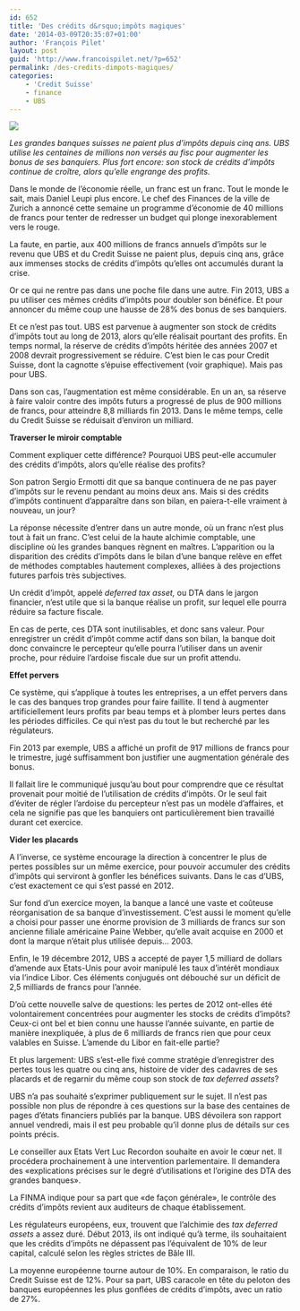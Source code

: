 ```yaml
---
id: 652
title: 'Des crédits d&rsquo;impôts magiques'
date: '2014-03-09T20:35:07+01:00'
author: 'François Pilet'
layout: post
guid: 'http://www.francoispilet.net/?p=652'
permalink: /des-credits-dimpots-magiques/
categories:
    - 'Credit Suisse'
    - finance
    - UBS
---
```


![](https://i0.wp.com/www.francoispilet.net/wp-content/uploads/2014/03/ubs830.jpg?resize=700%2C525)

*Les grandes banques suisses ne paient plus d’impôts depuis cinq ans. UBS utilise les centaines de millions non versés au fisc pour augmenter les bonus de ses banquiers. Plus fort encore: son stock de crédits d’impôts continue de croître, alors qu’elle engrange des profits.*

Dans le monde de l’économie réelle, un franc est un franc. Tout le monde le sait, mais Daniel Leupi plus encore. Le chef des Finances de la ville de Zurich a annoncé cette semaine un programme d’économie de 40 millions de francs pour tenter de redresser un budget qui plonge inexorablement vers le rouge.

La faute, en partie, aux 400 millions de francs annuels d’impôts sur le revenu que UBS et du Credit Suisse ne paient plus, depuis cinq ans, grâce aux immenses stocks de crédits d’impôts qu’elles ont accumulés durant la crise.

Or ce qui ne rentre pas dans une poche file dans une autre. Fin 2013, UBS a pu utiliser ces mêmes crédits d’impôts pour doubler son bénéfice. Et pour annoncer du même coup une hausse de 28% des bonus de ses banquiers.

Et ce n’est pas tout. UBS est parvenue à augmenter son stock de crédits d’impôts tout au long de 2013, alors qu’elle réalisait pourtant des profits. En temps normal, la réserve de crédits d’impôts héritée des années 2007 et 2008 devrait progressivement se réduire. C’est bien le cas pour Credit Suisse, dont la cagnotte s’épuise effectivement (voir graphique). Mais pas pour UBS.

Dans son cas, l’augmentation est même considérable. En un an, sa réserve à faire valoir contre des impôts futurs a progressé de plus de 900 millions de francs, pour atteindre 8,8 milliards fin 2013. Dans le même temps, celle du Credit Suisse se réduisait d’environ un milliard.

**Traverser le miroir comptable**

Comment expliquer cette différence? Pourquoi UBS peut-elle accumuler des crédits d’impôts, alors qu’elle réalise des profits?

Son patron Sergio Ermotti dit que sa banque continuera de ne pas payer d’impôts sur le revenu pendant au moins deux ans. Mais si des crédits d’impôts continuent d’apparaître dans son bilan, en paiera-t-elle vraiment à nouveau, un jour?

La réponse nécessite d’entrer dans un autre monde, où un franc n’est plus tout à fait un franc. C’est celui de la haute alchimie comptable, une discipline où les grandes banques règnent en maîtres. L’apparition ou la disparition des crédits d’impôts dans le bilan d’une banque relève en effet de méthodes comptables hautement complexes, alliées à des projections futures parfois très subjectives.

Un crédit d’impôt, appelé *deferred tax asset,* ou DTA dans le jargon financier, n’est utile que si la banque réalise un profit, sur lequel elle pourra réduire sa facture fiscale.

En cas de perte, ces DTA sont inutilisables, et donc sans valeur. Pour enregistrer un crédit d’impôt comme actif dans son bilan, la banque doit donc convaincre le percepteur qu’elle pourra l’utiliser dans un avenir proche, pour réduire l’ardoise fiscale due sur un profit attendu.

**Effet pervers**

Ce système, qui s’applique à toutes les entreprises, a un effet pervers dans le cas des banques trop grandes pour faire faillite. Il tend à augmenter artificiellement leurs profits par beau temps et à plomber leurs pertes dans les périodes difficiles. Ce qui n’est pas du tout le but recherché par les régulateurs.

Fin 2013 par exemple, UBS a affiché un profit de 917 millions de francs pour le trimestre, jugé suffisamment bon justifier une augmentation générale des bonus.

Il fallait lire le communiqué jusqu’au bout pour comprendre que ce résultat provenait pour moitié de l’utilisation de crédits d’impôts. Or le seul fait d’éviter de régler l’ardoise du percepteur n’est pas un modèle d’affaires, et cela ne signifie pas que les banquiers ont particulièrement bien travaillé durant cet exercice.

**Vider les placards**

A l’inverse, ce système encourage la direction à concentrer le plus de pertes possibles sur un même exercice, pour pouvoir accumuler des crédits d’impôts qui serviront à gonfler les bénéfices suivants. Dans le cas d’UBS, c’est exactement ce qui s’est passé en 2012.

Sur fond d’un exercice moyen, la banque a lancé une vaste et coûteuse réorganisation de sa banque d’investissement. C’est aussi le moment qu’elle a choisi pour passer une énorme provision de 3 milliards de francs sur son ancienne filiale américaine Paine Webber, qu’elle avait acquise en 2000 et dont la marque n’était plus utilisée depuis… 2003.

Enfin, le 19 décembre 2012, UBS a accepté de payer 1,5 milliard de dollars d’amende aux Etats-Unis pour avoir manipulé les taux d’intérêt mondiaux via l’indice Libor. Ces éléments conjugués ont débouché sur un déficit de 2,5 milliards de francs pour l’année.

D’où cette nouvelle salve de questions: les pertes de 2012 ont-elles été volontairement concentrées pour augmenter les stocks de crédits d’impôts? Ceux-ci ont bel et bien connu une hausse l’année suivante, en partie de manière inexpliquée, à plus de 6 milliards de francs rien que pour ceux valables en Suisse. L’amende du Libor en fait-elle partie?

Et plus largement: UBS s’est-elle fixé comme stratégie d’enregistrer des pertes tous les quatre ou cinq ans, histoire de vider des cadavres de ses placards et de regarnir du même coup son stock de *tax deferred assets*?

UBS n’a pas souhaité s’exprimer publiquement sur le sujet. Il n’est pas possible non plus de répondre à ces questions sur la base des centaines de pages d’états financiers publiés par la banque. UBS dévoilera son rapport annuel vendredi, mais il est peu probable qu’il donne plus de détails sur ces points précis.

Le conseiller aux Etats Vert Luc Recordon souhaite en avoir le cœur net. Il procédera prochainement à une intervention parlementaire. Il demandera des «explications précises sur le degré d’utilisations et l’origine des DTA des grandes banques».

La FINMA indique pour sa part que «de façon générale», le contrôle des crédits d’impôts revient aux auditeurs de chaque établissement.

Les régulateurs européens, eux, trouvent que l’alchimie des *tax deferred assets* a assez duré. Début 2013, ils ont indiqué qu’à terme, ils souhaitaient que les crédits d’impôts ne dépassent pas l’équivalent de 10% de leur capital, calculé selon les règles strictes de Bâle III.

La moyenne européenne tourne autour de 10%. En comparaison, le ratio du Credit Suisse est de 12%. Pour sa part, UBS caracole en tête du peloton des banques européennes les plus gonflées de crédits d’impôts, avec un ratio de 27%.